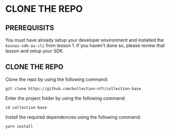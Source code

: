 # CLONE THE REPO

## PREREQUISITS

You must have already setup your developer environment and installed the `koinos-sdk-as-cli` from lesson 1. If you haven't done so, please review that lesson and setup your SDK.

## CLONE THE REPO

Clone the repo by using the following command:

```
git clone https://github.com/kollection-nft/collection-base
```

Enter the project folder by using the following command:

```
cd collection-base
```

Install the required dependencies using the following command:

```
yarn install
```
